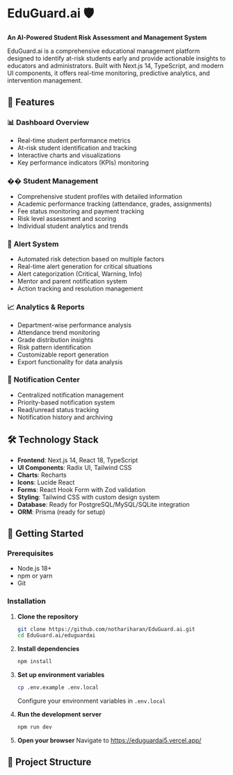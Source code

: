 # EduGuard.ai 🛡️

**An AI-Powered Student Risk Assessment and Management System**

EduGuard.ai is a comprehensive educational management platform designed to identify at-risk students early and provide actionable insights to educators and administrators. Built with Next.js 14, TypeScript, and modern UI components, it offers real-time monitoring, predictive analytics, and intervention management.

## 🌟 Features

### 📊 **Dashboard Overview**
- Real-time student performance metrics
- At-risk student identification and tracking
- Interactive charts and visualizations
- Key performance indicators (KPIs) monitoring

### �� **Student Management**
- Comprehensive student profiles with detailed information
- Academic performance tracking (attendance, grades, assignments)
- Fee status monitoring and payment tracking
- Risk level assessment and scoring
- Individual student analytics and trends

### 🚨 **Alert System**
- Automated risk detection based on multiple factors
- Real-time alert generation for critical situations
- Alert categorization (Critical, Warning, Info)
- Mentor and parent notification system
- Action tracking and resolution management

### 📈 **Analytics & Reports**
- Department-wise performance analysis
- Attendance trend monitoring
- Grade distribution insights
- Risk pattern identification
- Customizable report generation
- Export functionality for data analysis

### 🔔 **Notification Center**
- Centralized notification management
- Priority-based notification system
- Read/unread status tracking
- Notification history and archiving

## 🛠️ Technology Stack

- **Frontend**: Next.js 14, React 18, TypeScript
- **UI Components**: Radix UI, Tailwind CSS
- **Charts**: Recharts
- **Icons**: Lucide React
- **Forms**: React Hook Form with Zod validation
- **Styling**: Tailwind CSS with custom design system
- **Database**: Ready for PostgreSQL/MySQL/SQLite integration
- **ORM**: Prisma (ready for setup)

## 🚀 Getting Started

### Prerequisites
- Node.js 18+ 
- npm or yarn
- Git

### Installation

1. **Clone the repository**
   ```bash
   git clone https://github.com/nothariharan/EduGuard.ai.git
   cd EduGuard.ai/eduguardai
   ```

2. **Install dependencies**
   ```bash
   npm install
   ```

3. **Set up environment variables**
   ```bash
   cp .env.example .env.local
   ```
   Configure your environment variables in `.env.local`

4. **Run the development server**
   ```bash
   npm run dev
   ```

5. **Open your browser**
   Navigate to https://eduguardai5.vercel.app/

## 📁 Project Structure
